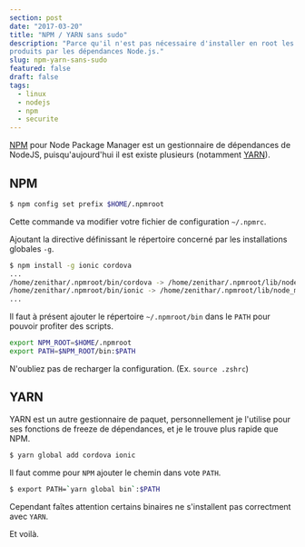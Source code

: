 ```yaml
---
section: post
date: "2017-03-20"
title: "NPM / YARN sans sudo"
description: "Parce qu'il n'est pas nécessaire d'installer en root les binaires
produits par les dépendances Node.js."
slug: npm-yarn-sans-sudo
featured: false
draft: false
tags:
  - linux
  - nodejs
  - npm
  - securite
---
```


[NPM](https://www.npmjs.com/) pour Node Package Manager est un gestionnaire de
dépendances de NodeJS, puisqu'aujourd'hui il est existe plusieurs (notamment
  [YARN](https://yarnpkg.com/lang/en/)).

## NPM

```sh
$ npm config set prefix $HOME/.npmroot
```

Cette commande va modifier votre fichier de configuration `~/.npmrc`.

Ajoutant la directive définissant le répertoire concerné par les installations globales `-g`.

```sh
$ npm install -g ionic cordova
...
/home/zenithar/.npmroot/bin/cordova -> /home/zenithar/.npmroot/lib/node_modules/cordova/bin/cordova
/home/zenithar/.npmroot/bin/ionic -> /home/zenithar/.npmroot/lib/node_modules/ionic/bin/ionic
...
```

Il faut à présent ajouter le répertoire `~/.npmroot/bin` dans le `PATH` pour pouvoir
profiter des scripts.

```sh
export NPM_ROOT=$HOME/.npmroot
export PATH=$NPM_ROOT/bin:$PATH
```

N'oubliez pas de recharger la configuration. (Ex. `source .zshrc`)

## YARN

YARN est un autre gestionnaire de paquet, personnellement je l'utilise pour ses
fonctions de freeze de dépendances, et je le trouve plus rapide que NPM.

```sh
$ yarn global add cordova ionic
```

Il faut comme pour `NPM` ajouter le chemin dans vote `PATH`.

```sh
$ export PATH=`yarn global bin`:$PATH
```

Cependant faîtes attention certains binaires ne s'installent pas correctment
avec `YARN`.

Et voilà.

